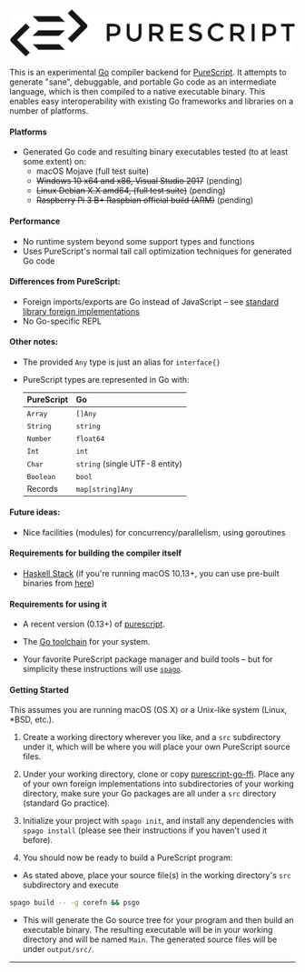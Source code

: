 [![PureScript](https://raw.githubusercontent.com/purescript/purescript/master/logo.png)](http://purescript.org)

This is an experimental [Go](https://golang.org) compiler backend for [PureScript](https://github.com/purescript/purescript). It attempts to generate "sane", debuggable, and portable Go code as an intermediate language, which is then compiled to a native executable binary. This enables easy interoperability with existing Go frameworks and libraries on a number of platforms.

#### Platforms
* Generated Go code and resulting binary executables tested (to at least some extent) on:
  * macOS Mojave (full test suite)
  * ~~Windows 10 x64 and x86, Visual Studio 2017~~ (pending)
  * ~~Linux Debian X.X amd64, (full test suite)~~ (pending)
  * ~~Raspberry Pi 3 B+ Raspbian official build (ARM)~~ (pending)

#### Performance

* No runtime system beyond some support types and functions
* Uses PureScript's normal tail call optimization techniques for generated Go code

#### Differences from PureScript:

* Foreign imports/exports are Go instead of JavaScript – see [standard library foreign implementations](https://github.com/andyarvanitis/purescript-go-ffi)
* No Go-specific REPL

#### Other notes:

* The provided `Any` type is just an alias for `interface{}`
* PureScript types are represented in Go with:

  | PureScript | Go |
  |------------|----|
  |`Array` | `[]Any`|
  |`String` | `string`|
  |`Number` | `float64`|
  |`Int` | `int`|
  |`Char` | `string` (single UTF-8 entity)|
  |`Boolean` | `bool`|
  |Records | `map[string]Any`|

#### Future ideas:

* Nice facilities (modules) for concurrency/parallelism, using goroutines

#### Requirements for building the compiler itself

* [Haskell Stack](https://docs.haskellstack.org/en/stable/README/) (if you're running macOS 10.13+, you can use pre-built binaries from [here](https://github.com/andyarvanitis/purescript-native/releases/))

#### Requirements for using it

* A recent version (0.13+) of [purescript](https://github.com/purescript/purescript/releases).

* The [Go toolchain](https://golang.org) for your system.

* Your favorite PureScript package manager and build tools – but for simplicity these instructions will use [`spago`](https://github.com/spacchetti/spago).

#### Getting Started
This assumes you are running macOS (OS X) or a Unix-like system (Linux, *BSD, etc.).

1. Create a working directory wherever you like, and a `src` subdirectory under it, which will be where you will place your own PureScript source files.

2. Under your working directory, clone or copy [purescript-go-ffi](https://github.com/andyarvanitis/purescript-go-ffi). Place any of your own foreign implementations into subdirectories of your working directory, make sure your Go packages are all under a `src` directory (standard Go practice).

3. Initialize your project with `spago init`, and install any dependencies with `spago install` (please see their instructions if you haven't used it before).

4. You should now be ready to build a PureScript program:
  * As stated above, place your source file(s) in the working directory's `src` subdirectory and execute
  
  ```sh
  spago build -- -g corefn && psgo
  ```

  * This will generate the Go source tree for your program and then build an executable binary. The resulting executable will be in your working directory and will be named `Main`. The generated source files will be under `output/src/`.

---

